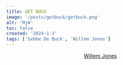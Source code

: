 ```yaml
---
title: GET BUCK
image: '/posts/getbuck/getbuck.png'
alt: 'MjW'
toc: false
created: '2024-1-3'
tags: ['Sebbe De Buck', 'Willem Jones']
---
```


<center><a href=https://www.willemjones.be>Willem Jones</a> </center>
<script>
  import { YouTube } from 'sveltekit-embed'
</script>

<YouTube youTubeId="vzzAJRDeC-A" />

